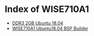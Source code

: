 Index of WISE710A1
===
- [DDR3 2GB Ubuntu 18.04](https://advantechralph.github.io/documents/wise710a1/2gb-ubuntu18044/)
- [WISE710A1 Ubuntu18.04 BSP Builder](https://advantechralph.github.io/documents/wise710a1/wise710a1_ubuntu1804_bsp_builder.html)

